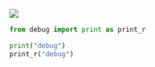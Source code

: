 ![](http://oss-file-cache.oss-cn-shanghai.aliyuncs.com/1648384834_image.png)

```python
from debug import print as print_r

print("debug")
print_r("debug")

```